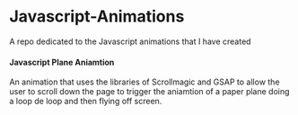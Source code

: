 # Javascript-Animations
A repo dedicated to the Javascript animations that I have created
<br>
<h4>Javascript Plane Aniamtion</h4>
An animation that uses the libraries of Scrollmagic and GSAP to allow the user to scroll down the page to trigger the aniamtion of a paper plane doing a loop de loop and then flying off screen.
